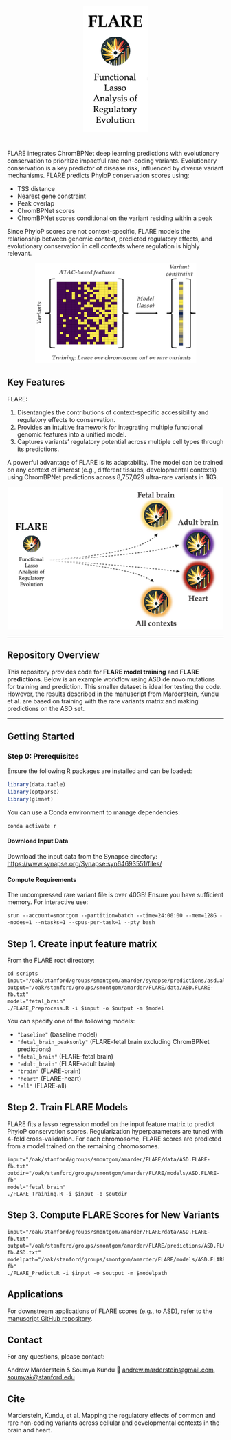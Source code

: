 <div align="center">
  <img src="img/FLARE_logo_text.png" alt="FLARE_logo_text" width="150">
</div>

# 

FLARE integrates ChromBPNet deep learning predictions with evolutionary conservation to prioritize impactful rare non-coding variants. Evolutionary conservation is a key predictor of disease risk, influenced by diverse variant mechanisms. FLARE predicts PhyloP conservation scores using:

- TSS distance
- Nearest gene constraint
- Peak overlap
- ChromBPNet scores
- ChromBPNet scores conditional on the variant residing within a peak

Since PhyloP scores are not context-specific, FLARE models the relationship between genomic context, predicted regulatory effects, and evolutionary conservation in cell contexts where regulation is highly relevant.

<div align="center">
  <img src="img/FLARE_schematic_2.png" alt="FLARE Schematic2" width="375">
</div>

## Key Features

FLARE:
1. Disentangles the contributions of context-specific accessibility and regulatory effects to conservation.
2. Provides an intuitive framework for integrating multiple functional genomic features into a unified model.
3. Captures variants’ regulatory potential across multiple cell types through its predictions.

A powerful advantage of FLARE is its adaptability. The model can be trained on any context of interest (e.g., different tissues, developmental contexts) using ChromBPNet predictions across 8,757,029 ultra-rare variants in 1KG.

<div align="center">
  <img src="img/FLARE_schematic_1.png" alt="FLARE Schematic1" width="500">
</div>

---

## Repository Overview

This repository provides code for **FLARE model training** and **FLARE predictions**. Below is an example workflow using ASD de novo mutations for training and prediction. This smaller dataset is ideal for testing the code. However, the results described in the manuscript from Marderstein, Kundu et al. are based on training with the rare variants matrix and making predictions on the ASD set.

---

## Getting Started

### Step 0: Prerequisites

Ensure the following R packages are installed and can be loaded:

```R
library(data.table)
library(optparse)
library(glmnet)
```

You can use a Conda environment to manage dependencies:

```
conda activate r
```

#### Download Input Data

Download the input data from the Synapse directory: https://www.synapse.org/Synapse:syn64693551/files/ 

#### Compute Requirements

The uncompressed rare variant file is over 40GB! Ensure you have sufficient memory. For interactive use:

```
srun --account=smontgom --partition=batch --time=24:00:00 --mem=128G --nodes=1 --ntasks=1 --cpus-per-task=1 --pty bash
```

## Step 1. Create input feature matrix

From the FLARE root directory:


```
cd scripts
input="/oak/stanford/groups/smontgom/amarder/synapse/predictions/asd.all_dataset.K562_bias.annot2.txt.gz"
output="/oak/stanford/groups/smontgom/amarder/FLARE/data/ASD.FLARE-fb.txt"
model="fetal_brain"
./FLARE_Preprocess.R -i $input -o $output -m $model
```

You can specify one of the following models:

- `"baseline"` (baseline model)
- `"fetal_brain_peaksonly"` (FLARE-fetal brain excluding ChromBPNet predictions)
- `"fetal_brain"` (FLARE-fetal brain)
- `"adult_brain"` (FLARE-adult brain)
- `"brain"` (FLARE-brain)
- `"heart"` (FLARE-heart)
- `"all"` (FLARE-all)

## Step 2. Train FLARE Models

FLARE fits a lasso regression model on the input feature matrix to predict PhyloP conservation scores. Regularization hyperparameters are tuned with 4-fold cross-validation. For each chromosome, FLARE scores are predicted from a model trained on the remaining chromosomes.

```
input="/oak/stanford/groups/smontgom/amarder/FLARE/data/ASD.FLARE-fb.txt"
outdir="/oak/stanford/groups/smontgom/amarder/FLARE/models/ASD.FLARE-fb"
model="fetal_brain"
./FLARE_Training.R -i $input -o $outdir
```

## Step 3. Compute FLARE Scores for New Variants

```
input="/oak/stanford/groups/smontgom/amarder/FLARE/data/ASD.FLARE-fb.txt"
output="/oak/stanford/groups/smontgom/amarder/FLARE/predictions/ASD.FLARE-fb.ASD.txt"
modelpath="/oak/stanford/groups/smontgom/amarder/FLARE/models/ASD.FLARE-fb"
./FLARE_Predict.R -i $input -o $output -m $modelpath
```

## Applications

For downstream applications of FLARE scores (e.g., to ASD), refer to the [manuscript GitHub repository](https://github.com/kundajelab/neuro-variants/).

## Contact

For any questions, please contact:

Andrew Marderstein & Soumya Kundu 📧 andrew.marderstein@gmail.com, soumyak@stanford.edu

## Cite

Marderstein, Kundu, et al. Mapping the regulatory effects of common and rare non-coding variants across cellular and developmental contexts in the brain and heart.
